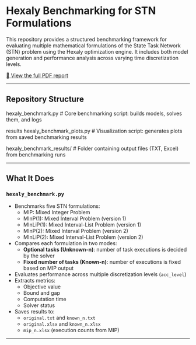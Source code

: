 # Hexaly Benchmarking for STN Formulations

This repository provides a structured benchmarking framework for evaluating multiple mathematical formulations of the State Task Network (STN) problem using the Hexaly optimization engine. It includes both model generation and performance analysis across varying time discretization levels.

[📄 View the full PDF report](Benchmarking%20STN%20Set%20based.pdf)


---

## Repository Structure
hexaly_benchmark.py           # Core benchmarking script: builds models, solves them, and logs 

results hexaly_benchmark_plots.py     # Visualization script: generates plots from saved benchmarking results 

hexaly_benchmark_results/     # Folder containing output files (TXT, Excel) from benchmarking runs

---

## What It Does

### `hexaly_benchmark.py`

- Benchmarks five STN formulations:
  - MIP: Mixed Integer Problem
  - MInP(1): Mixed Interval Problem (version 1)
  - MInLiP(1): Mixed Interval-List Problem (version 1)
  - MInP(2): Mixed Interval Problem (version 2)
  - MInLiP(2): Mixed Interval-List Problem (version 2)
- Compares each formulation in two modes:
  - **Optional tasks (Unknown-n)**: number of task executions is decided by the solver
  - **Fixed number of tasks (Known-n)**: number of executions is fixed based on MIP output
- Evaluates performance across multiple discretization levels (`acc_level`)
- Extracts metrics:
  - Objective value
  - Bound and gap
  - Computation time
  - Solver status
- Saves results to:
  - `original.txt` and `known_n.txt` 
  - `original.xlsx` and `known_n.xlsx`
  - `mip_n.xlsx` (execution counts from MIP)

---






